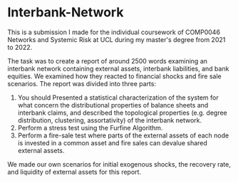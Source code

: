 # Interbank-Network
This is a submission I made for the individual coursework of COMP0046 Networks and Systemic Risk at UCL during my master's degree from 2021 to 2022.

The task was to create a report of around 2500 words examining an interbank network containing external assets, interbank liabilities, and bank equities. We examined how they reacted to financial shocks and fire sale scenarios. The report was divided into three parts:
1. You should Presented a statistical characterization of the system for what concern the
distributional properties of balance sheets and interbank claims, and described the topological properties (e.g. degree distribution, clustering, assortativity) of the interbank network.
2. Perform a stress test using the Furfine Algorithm.
3. Perform a fire-sale test where parts of the external assets of each node is invested in a common asset and fire sales can devalue shared external assets.

We made our own scenarios for initial exogenous shocks, the recovery rate, and liquidity of external assets for this report. 
